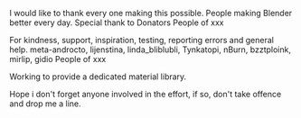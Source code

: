 I would like to thank every one making this possible.
People making Blender better every day.
Special thank to
Donators
People of xxx

For kindness, support, inspiration, testing, reporting errors and general help. meta-androcto, lijenstina, linda_bliblubli, Tynkatopi, nBurn, bzztploink, mirlip, gidio
People of xxx

Working to provide a dedicated material library.

Hope i don't forget anyone involved in the effort, if so, don't take offence and drop me a line.
